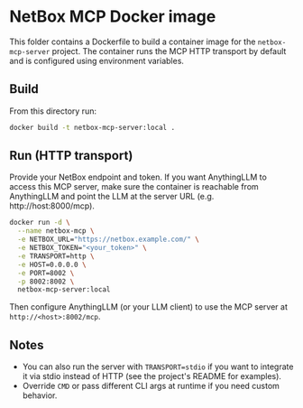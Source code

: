 NetBox MCP Docker image
=======================

This folder contains a Dockerfile to build a container image for the
`netbox-mcp-server` project. The container runs the MCP HTTP transport by
default and is configured using environment variables.

Build
-----

From this directory run:

```bash
docker build -t netbox-mcp-server:local .
```

Run (HTTP transport)
---------------------

Provide your NetBox endpoint and token. If you want AnythingLLM to access this
MCP server, make sure the container is reachable from AnythingLLM and point the
LLM at the server URL (e.g. http://host:8000/mcp).

```bash
docker run -d \
  --name netbox-mcp \
  -e NETBOX_URL="https://netbox.example.com/" \
  -e NETBOX_TOKEN="<your_token>" \
  -e TRANSPORT=http \
  -e HOST=0.0.0.0 \
  -e PORT=8002 \
  -p 8002:8002 \
  netbox-mcp-server:local
```

Then configure AnythingLLM (or your LLM client) to use the MCP server at
`http://<host>:8002/mcp`.

Notes
-----
- You can also run the server with `TRANSPORT=stdio` if you want to integrate
  it via stdio instead of HTTP (see the project's README for examples).
- Override `CMD` or pass different CLI args at runtime if you need custom
  behavior.
